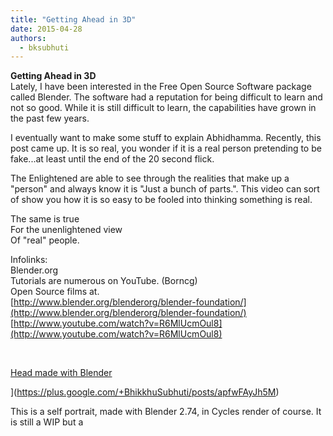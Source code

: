 ```yaml
---
title: "Getting Ahead in 3D"
date: 2015-04-28
authors: 
  - bksubhuti
---
```


**Getting Ahead in 3D**  
Lately, I have been interested in the Free Open Source Software package called Blender. The software had a reputation for being difficult to learn and not so good. While it is still difficult to learn, the capabilities have grown in the past few years.  
  
I eventually want to make some stuff to explain Abhidhamma. Recently, this post came up. It is so real, you wonder if it is a real person pretending to be fake...at least until the end of the 20 second flick.  
  
The Enlightened are able to see through the realities that make up a "person" and always know it is "Just a bunch of parts.". This video can sort of show you how it is so easy to be fooled into thinking something is real.  
  
The same is true  
For the unenlightened view  
Of "real" people.  
  
Infolinks:  
Blender.org  
Tutorials are numerous on YouTube. (Borncg)  
Open Source films at.  
[http://www.blender.org/blenderorg/blender-foundation/](http://www.blender.org/blenderorg/blender-foundation/)  
[http://www.youtube.com/watch?v=R6MlUcmOul8](http://www.youtube.com/watch?v=R6MlUcmOul8)  
  
  
  
﻿

[Head made with Blender](https://plus.google.com/+BhikkhuSubhuti/posts/apfwFAyJh5M)

](https://plus.google.com/+BhikkhuSubhuti/posts/apfwFAyJh5M)

This is a self portrait, made with Blender 2.74, in Cycles render of course. It is still a WIP but a

